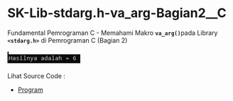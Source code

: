 # SK-Lib-stdarg.h-va_arg-Bagian2__C
Fundamental Pemrograman C - Memahami Makro <code><b>va_arg()</b></code>pada Library <code><b>&lt;stdarg.h></b></code> di Pemrograman C (Bagian 2)<br><br>
<img src="https://github.com/RizkyKhapidsyah/SK-Lib-stdarg.h-va_arg-Bagian2__C/blob/master/SK-Lib-stdarg.h-va_arg-Bagian2__C/result/001.PNG"><br><br>
Lihat Source Code : <br>
- <a href="https://github.com/RizkyKhapidsyah/SK-Lib-stdarg.h-va_arg-Bagian2__C/blob/master/SK-Lib-stdarg.h-va_arg-Bagian2__C/Source.c">Program</a>
